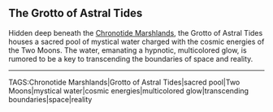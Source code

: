 ## The Grotto of Astral Tides

Hidden deep beneath the [Chronotide Marshlands](Chronotide%20Marshlands.md), the Grotto of Astral Tides houses a sacred pool of mystical water charged with the cosmic energies of the Two Moons. The water, emanating a hypnotic, multicolored glow, is rumored to be a key to transcending the boundaries of space and reality.


---

TAGS:Chronotide Marshlands|Grotto of Astral Tides|sacred pool|Two Moons|mystical water|cosmic energies|multicolored glow|transcending boundaries|space|reality
